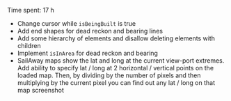 Time spent: 17 h

- Change cursor while `isBeingBuilt` is true
- Add end shapes for dead reckon and bearing lines
- Add some hierarchy of elements and disallow deleting elements with children
- Implement `isInArea` for dead reckon and bearing
- SailAway maps show the lat and long at the current view-port extremes.  Add ability to specify lat / long at 2 horizontal / vertical points on the loaded map.  Then, by dividing by the number of pixels and then multiplying by the current pixel you can find out any lat / long on that map screenshot
